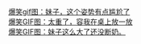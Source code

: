   
[爆笑gif图：妹子，这个姿势有点尴尬了](http://www.dianyue.me/archives/960/hgu9ez0qp2h79l02/)  
[爆笑GIF图：太重了，容我在桌上放一放](http://www.dianyue.me/archives/031/g1p4oq863amax5j9/)  
[爆笑GIF图：妹子这么大了还没断奶。](http://www.dianyue.me/archives/091/uwf5r9lrn5wgky6k/)